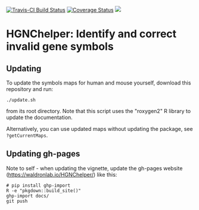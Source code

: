 [![Travis-CI Build Status](https://travis-ci.org/waldronlab/HGNChelper.svg?branch=master)](https://travis-ci.org/waldronlab/HGNChelper)
[![Coverage Status](https://codecov.io/github/waldronlab/HGNChelper/coverage.svg?branch=master)](https://codecov.io/github/waldronlab/HGNChelper?branch=master)
[![](https://cranlogs.r-pkg.org/badges/HGNChelper)](https://cran.r-project.org/package=HGNChelper)

# HGNChelper: Identify and correct invalid gene symbols

## Updating

To update the symbols maps for human and mouse yourself, download this repository and run:

`./update.sh`

from its root directory. Note that this script uses the "roxygen2" 
R library to update the documentation.

Alternatively, you can use updated maps without updating the package, see `?getCurrentMaps`.

## Updating gh-pages

Note to self - when updating the vignette, update the gh-pages website 
(https://waldronlab.io/HGNChelper/) like this:

```
# pip install ghp-import
R -e "pkgdown::build_site()"
ghp-import docs/
git push
```
